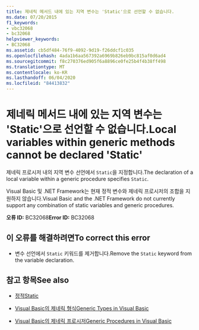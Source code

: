 ```yaml
---
title: 제네릭 메서드 내에 있는 지역 변수는 'Static'으로 선언할 수 없습니다.
ms.date: 07/20/2015
f1_keywords:
- vbc32068
- bc32068
helpviewer_keywords:
- BC32068
ms.assetid: cb5df484-76f9-4092-9d19-f26ddcf1c035
ms.openlocfilehash: 4ada1b6aa567392a6969b826eb9bc815af0d6ad4
ms.sourcegitcommit: f8c270376ed905f6a8896ce0fe25b4f4b38ff498
ms.translationtype: MT
ms.contentlocale: ko-KR
ms.lasthandoff: 06/04/2020
ms.locfileid: "84413832"
---
```

# <a name="local-variables-within-generic-methods-cannot-be-declared-static"></a><span data-ttu-id="b9354-102">제네릭 메서드 내에 있는 지역 변수는 'Static'으로 선언할 수 없습니다.</span><span class="sxs-lookup"><span data-stu-id="b9354-102">Local variables within generic methods cannot be declared 'Static'</span></span>
<span data-ttu-id="b9354-103">제네릭 프로시저 내의 지역 변수 선언에서 `Static`을 지정합니다.</span><span class="sxs-lookup"><span data-stu-id="b9354-103">The declaration of a local variable within a generic procedure specifies `Static`.</span></span>  
  
 <span data-ttu-id="b9354-104">Visual Basic 및 .NET Framework는 현재 정적 변수와 제네릭 프로시저의 조합을 지원하지 않습니다.</span><span class="sxs-lookup"><span data-stu-id="b9354-104">Visual Basic and the .NET Framework do not currently support any combination of static variables and generic procedures.</span></span>  
  
 <span data-ttu-id="b9354-105">**오류 ID:** BC32068</span><span class="sxs-lookup"><span data-stu-id="b9354-105">**Error ID:** BC32068</span></span>  
  
## <a name="to-correct-this-error"></a><span data-ttu-id="b9354-106">이 오류를 해결하려면</span><span class="sxs-lookup"><span data-stu-id="b9354-106">To correct this error</span></span>  
  
- <span data-ttu-id="b9354-107">변수 선언에서 `Static` 키워드를 제거합니다.</span><span class="sxs-lookup"><span data-stu-id="b9354-107">Remove the `Static` keyword from the variable declaration.</span></span>  
  
## <a name="see-also"></a><span data-ttu-id="b9354-108">참고 항목</span><span class="sxs-lookup"><span data-stu-id="b9354-108">See also</span></span>

- [<span data-ttu-id="b9354-109">정적</span><span class="sxs-lookup"><span data-stu-id="b9354-109">Static</span></span>](../language-reference/modifiers/static.md)

- [<span data-ttu-id="b9354-110">Visual Basic의 제네릭 형식</span><span class="sxs-lookup"><span data-stu-id="b9354-110">Generic Types in Visual Basic</span></span>](../programming-guide/language-features/data-types/generic-types.md)
- [<span data-ttu-id="b9354-111">Visual Basic의 제네릭 프로시저</span><span class="sxs-lookup"><span data-stu-id="b9354-111">Generic Procedures in Visual Basic</span></span>](../programming-guide/language-features/data-types/generic-procedures.md)
